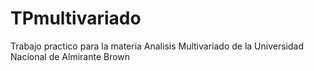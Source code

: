 # TPmultivariado
Trabajo practico para la materia Analisis Multivariado de la Universidad Nacional de Almirante Brown
